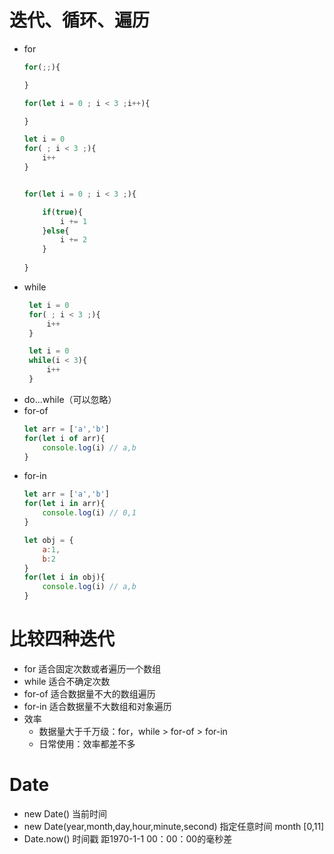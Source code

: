 # 迭代、循环、遍历

 - for
    ```js
    for(;;){

    }

    for(let i = 0 ; i < 3 ;i++){

    }

    let i = 0
    for( ; i < 3 ;){
        i++
    }

    
    for(let i = 0 ; i < 3 ;){

        if(true){
            i += 1
        }else{
            i += 2
        }
        
    }
    ```
 - while
   ```js
    let i = 0
    for( ; i < 3 ;){
        i++
    }

    let i = 0
    while(i < 3){
        i++
    }


   ```
 - do...while（可以忽略）
 - for-of
    ```js
    let arr = ['a','b']
    for(let i of arr){
        console.log(i) // a,b
    }
    ```
 - for-in
    ```js
    let arr = ['a','b']
    for(let i in arr){
        console.log(i) // 0,1
    }

    let obj = {
        a:1,
        b:2
    }
    for(let i in obj){
        console.log(i) // a,b
    }
    ```


# 比较四种迭代

 - for 适合固定次数或者遍历一个数组
 - while 适合不确定次数
 - for-of 适合数据量不大的数组遍历
 - for-in 适合数据量不大数组和对象遍历
 - 效率
   - 数据量大于千万级：for，while > for-of > for-in 
   - 日常使用：效率都差不多 
  
# Date

 - new Date() 当前时间 
 - new Date(year,month,day,hour,minute,second) 指定任意时间 month [0,11]
 - Date.now() 时间戳 距1970-1-1 00：00：00的毫秒差
  